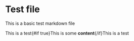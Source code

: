 # Test file

This is a basic test markdown file

This is a test{#if true}This is some **content**{/if}This is a test